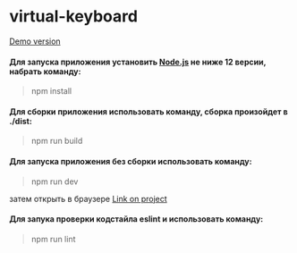 # virtual-keyboard

[Demo version](https://paulwebdeveloper.github.io/virtual-keyboard/)

#### Для запуска приложения установить [Node.js](https://nodejs.org/en/) не ниже 12 версии, набрать команду:

  >npm install

#### Для сборки приложения использовать команду, сборка произойдет в ./dist:

  >npm run build

#### Для запуска приложения без сборки использовать команду:

  >npm run dev

  затем открыть в браузере [Link on project](http://localhost:8080)

#### Для запука проверки кодстайла eslint и использовать команду:

  >npm run lint
